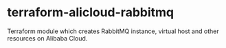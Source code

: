 # terraform-alicloud-rabbitmq
Terraform module which creates RabbitMQ instance, virtual host and other resources on Alibaba Cloud.
